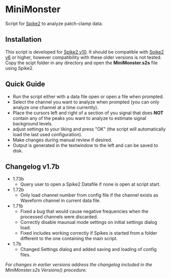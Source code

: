 # MiniMonster
Script for [Spike2](https://ced.co.uk/products/spkovin) to analyze patch-clamp data.

## Installation
This script is developed for [Spike2 v10](https://ced.co.uk/products/spike2history/10). It should be compatible with [Spike2 v6](https://ced.co.uk/products/spike2history/6) or higher, however compatibility with these older versions is not tested.  
Copy the scipt folder in any directory and open the **MiniMonster.s2s** file using Spike2.

## Quick Guide
- Run the script either with a data file open or open a file when prompted.
- Select the channel you want to analyze when prompted (you can only analyze one channel at a time currently).
- Place the cursors left and right of a section of you signal that does **NOT** contain any of the peaks you want to analyze to estimate signal background levels.
- adjust settings to your liking and press "OK" (the script will automatically load the last used configuration).
- Make changes during manual review if desired.
- Output is generated in the textwindow to the left and can be saved to disk.


## Changelog v1.7b
* 1.73b
  - Query user to open a Spike2 Datafile if none is open at script start.
* 1.72b
  - Only load channel number from config file if the channel exists as Waveform channel in current data file.  
* 1.71b
  - Fixed a bug that would cause negative frequencies when the processed channels were discarded.
  - Correctly disable maunual mode settings on initial settings dialog load.
  - Fixed includes working correctly if Spikes is started from a folder different to the one containing the main script.
* 1.7b
  - Changed Settings dialog and  added saving and loading of config files.

_For changes in earlier versions address the changelog included in the MiniMonster.s2s Versions() procedure._